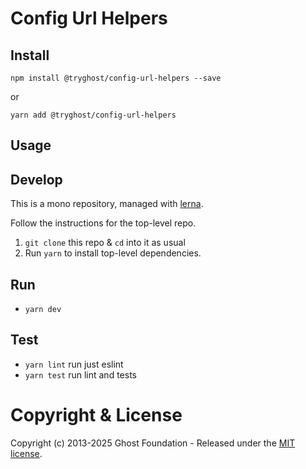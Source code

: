 # Config Url Helpers

## Install

`npm install @tryghost/config-url-helpers --save`

or

`yarn add @tryghost/config-url-helpers`


## Usage


## Develop

This is a mono repository, managed with [lerna](https://lernajs.io/).

Follow the instructions for the top-level repo.
1. `git clone` this repo & `cd` into it as usual
2. Run `yarn` to install top-level dependencies.


## Run

- `yarn dev`


## Test

- `yarn lint` run just eslint
- `yarn test` run lint and tests




# Copyright & License 

Copyright (c) 2013-2025 Ghost Foundation - Released under the [MIT license](LICENSE).